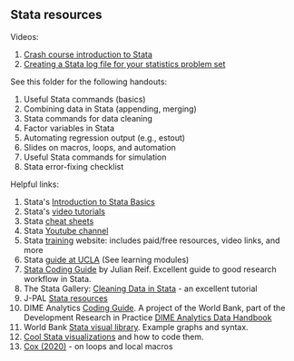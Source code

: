## Stata resources

Videos:
1. [Crash course introduction to Stata](https://www.youtube.com/watch?v=160nBMavcHE)
2. [Creating a Stata log file for your statistics problem set](https://www.youtube.com/watch?v=9mjXnZxmkXw)

See this folder for the following handouts:
1. Useful Stata commands (basics)
2. Combining data in Stata (appending, merging)
3. Stata commands for data cleaning
4. Factor variables in Stata
5. Automating regression output (e.g., estout)
6. Slides on macros, loops, and automation
7. Useful Stata commands for simulation
8. Stata error-fixing checklist

Helpful links:
1. Stata's [Introduction to Stata Basics](https://www.stata.com/links/stata-basics/)
2. Stata's [video tutorials](https://www.stata.com/links/video-tutorials/)
3. Stata [cheat sheets](https://www.stata.com/bookstore/stata-cheat-sheets/)
4. Stata [Youtube channel](https://www.youtube.com/channel/UCVk4G4nEtBS4tLOyHqustDA)
5. Stata [training](https://www.stata.com/learn/) website: includes paid/free resources, video links, and more
6. Stata [guide at UCLA](https://stats.idre.ucla.edu/stata/) (See learning modules)
7. [Stata Coding Guide](https://julianreif.com/guide/) by Julian Reif. Excellent guide to good research workflow in Stata.
8. The Stata Gallery: [Cleaning Data in Stata](https://medium.com/the-stata-gallery/cleaning-data-in-stata-c9a98c8fda74) - an excellent tutorial
9. J-PAL [Stata resources](https://www.povertyactionlab.org/resource/data-analysis)
10. DIME Analytics [Coding Guide](https://worldbank.github.io/dime-data-handbook/coding.html). A project of the World Bank, part of the Development Research in Practice [DIME Analytics Data Handbook](https://worldbank.github.io/dime-data-handbook/)
11. World Bank [Stata visual library](https://worldbank.github.io/stata-visual-library/). Example graphs and syntax.
12. [Cool Stata visualizations](https://medium.com/the-stata-gallery/top-25-stata-visualizations-with-full-code-668b5df114b6) and how to code them.
13. [Cox (2020)](https://journals.sagepub.com/doi/10.1177/1536867X20976340) - on loops and local macros
